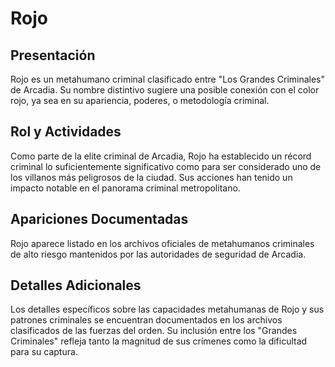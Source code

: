 # Rojo

## Presentación
Rojo es un metahumano criminal clasificado entre "Los Grandes Criminales" de Arcadia. Su nombre distintivo sugiere una posible conexión con el color rojo, ya sea en su apariencia, poderes, o metodología criminal.

## Rol y Actividades
Como parte de la elite criminal de Arcadia, Rojo ha establecido un récord criminal lo suficientemente significativo como para ser considerado uno de los villanos más peligrosos de la ciudad. Sus acciones han tenido un impacto notable en el panorama criminal metropolitano.

## Apariciones Documentadas
Rojo aparece listado en los archivos oficiales de metahumanos criminales de alto riesgo mantenidos por las autoridades de seguridad de Arcadia.

## Detalles Adicionales
Los detalles específicos sobre las capacidades metahumanas de Rojo y sus patrones criminales se encuentran documentados en los archivos clasificados de las fuerzas del orden. Su inclusión entre los "Grandes Criminales" refleja tanto la magnitud de sus crímenes como la dificultad para su captura.
